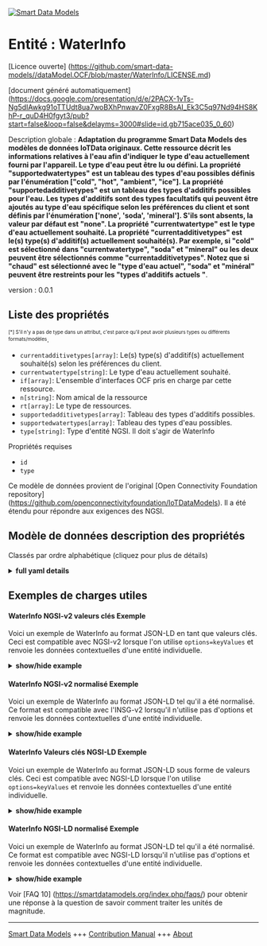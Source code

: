 <!-- 10-Header -->  
[![Smart Data Models](https://smartdatamodels.org/wp-content/uploads/2022/01/SmartDataModels_logo.png "Logo")](https://smartdatamodels.org)  
Entité : WaterInfo  
==================<!-- /10-Header -->  
<!-- 15-License -->  
[Licence ouverte] (https://github.com/smart-data-models//dataModel.OCF/blob/master/WaterInfo/LICENSE.md)  
[document généré automatiquement] (https://docs.google.com/presentation/d/e/2PACX-1vTs-Ng5dIAwkg91oTTUdt8ua7woBXhPnwavZ0FxgR8BsAI_Ek3C5q97Nd94HS8KhP-r_quD4H0fgyt3/pub?start=false&loop=false&delayms=3000#slide=id.gb715ace035_0_60)  
<!-- /15-License -->  
<!-- 20-Description -->  
Description globale : **Adaptation du programme Smart Data Models des modèles de données IoTData originaux. Cette ressource décrit les informations relatives à l'eau afin d'indiquer le type d'eau actuellement fourni par l'appareil. Le type d'eau peut être lu ou défini. La propriété "supportedwatertypes" est un tableau des types d'eau possibles définis par l'énumération ["cold", "hot", "ambient", "ice"]. La propriété "supportedadditivetypes" est un tableau des types d'additifs possibles pour l'eau. Les types d'additifs sont des types facultatifs qui peuvent être ajoutés au type d'eau spécifique selon les préférences du client et sont définis par l'énumération ['none', 'soda', 'mineral']. S'ils sont absents, la valeur par défaut est "none".  La propriété "currentwatertype" est le type d'eau actuellement souhaité.  La propriété "currentadditivetypes" est le(s) type(s) d'additif(s) actuellement souhaité(s).  Par exemple, si "cold" est sélectionné dans "currentwatertype", "soda" et "mineral" ou les deux peuvent être sélectionnés comme "currentadditivetypes". Notez que si "chaud" est sélectionné avec le "type d'eau actuel", "soda" et "minéral" peuvent être restreints pour les "types d'additifs actuels "**.  
version : 0.0.1  
<!-- /20-Description -->  
<!-- 30-PropertiesList -->  

## Liste des propriétés  

<sup><sub>[*] S'il n'y a pas de type dans un attribut, c'est parce qu'il peut avoir plusieurs types ou différents formats/modèles</sub></sup>.  
- `currentadditivetypes[array]`: Le(s) type(s) d'additif(s) actuellement souhaité(s) selon les préférences du client.  - `currentwatertype[string]`:  Le type d'eau actuellement souhaité.  - `if[array]`: L'ensemble d'interfaces OCF pris en charge par cette ressource.  - `n[string]`: Nom amical de la ressource  - `rt[array]`: Le type de ressources.  - `supportedadditivetypes[array]`: Tableau des types d'additifs possibles.  - `supportedwatertypes[array]`: Tableau des types d'eau possibles.  - `type[string]`: Type d'entité NGSI. Il doit s'agir de WaterInfo  <!-- /30-PropertiesList -->  
<!-- 35-RequiredProperties -->  
Propriétés requises  
- `id`  - `type`  <!-- /35-RequiredProperties -->  
<!-- 40-RequiredProperties -->  
Ce modèle de données provient de l'original [Open Connectivity Foundation repository] (https://github.com/openconnectivityfoundation/IoTDataModels). Il a été étendu pour répondre aux exigences des NGSI.  
<!-- /40-RequiredProperties -->  
<!-- 50-DataModelHeader -->  
## Modèle de données description des propriétés  
Classés par ordre alphabétique (cliquez pour plus de détails)  
<!-- /50-DataModelHeader -->  
<!-- 60-ModelYaml -->  
<details><summary><strong>full yaml details</strong></summary>    
```yaml  
WaterInfo:    
  description: 'Smart Data Models Program adaptation of the original IoTData data Models. This Resource describes the water information to indicate type of water currently provided by the device. The water type can be read or set. The Property ''supportedwatertypes'' is an array of the possible water types are defined by the enumeration [''cold'', ''hot'', ''ambient'', ''ice'']. The Property ''supportedadditivetypes'' is an array of the possible additive types for water. The additive types mean optional types that can be added to the specific water type according to Client''s preference and are defined by the enumeration [''none'', ''soda'', ''mineral'']. If absent, the default value is ''none''.  The Property ''currentwatertype'' is the currently desired water type.  The Property ''currentadditivetypes'' is the currently desired additive type(s).  For example, if ''cold'' is selected with the ''currentwatertype'', ''soda'' and ''mineral'' or both can be selected as ''currentadditivetypes''. Note that if ''hot'' is selected with the ''currentwatertype'', ''soda'' and ''mineral'' may be restricted for the ''currentadditivetypes''.'    
  properties:    
    currentadditivetypes:    
      description: The currently desired additive type(s) according to Client's preference.    
      items:    
        type: string    
      minItems: 1    
      type: array    
      x-ngsi:    
        type: Property    
    currentwatertype:    
      description: ' The currently desired water type.'    
      type: string    
      x-ngsi:    
        type: Property    
    if:    
      description: The OCF Interface set supported by this Resource.    
      items:    
        enum:    
          - oic.if.rw    
          - oic.if.baseline    
        type: string    
      minItems: 2    
      readOnly: true    
      type: array    
      uniqueItems: true    
      x-ngsi:    
        type: Property    
    n:    
      description: Friendly name of the Resource    
      maxLength: 64    
      readOnly: true    
      type: string    
      x-ngsi:    
        type: Property    
    rt:    
      description: The Resource Type.    
      items:    
        enum:    
          - oic.r.waterinfo    
        maxLength: 64    
        type: string    
      minItems: 1    
      readOnly: true    
      type: array    
      uniqueItems: true    
      x-ngsi:    
        type: Property    
    supportedadditivetypes:    
      description: The array of the possible additive types.    
      items:    
        type: string    
      readOnly: true    
      type: array    
      x-ngsi:    
        type: Property    
    supportedwatertypes:    
      description: The array of the possible water types.    
      items:    
        type: string    
      readOnly: true    
      type: array    
      x-ngsi:    
        type: Property    
    type:    
      description: NGSI entity type. It has to be WaterInfo    
      enum:    
        - WaterInfo    
      type: string    
      x-ngsi:    
        type: Property    
  required:    
    - id    
    - type    
  type: object    
  x-derived-from: https://github.com/OpenInterConnect/IoTDataModels/blob/master/WaterInfoResURI.swagger.json    
  x-disclaimer: 'Redistribution and use in source and binary forms, with or without modification, are permitted  provided that the license conditions are met. Copyleft (c) 2022 Contributors to Smart Data Models Program'    
  x-license-url: https://github.com/smart-data-models/dataModel.OCF/blob/master/WaterInfo/LICENSE.md    
  x-model-schema: https://smart-data-models.github.io/dataModel.IoTDataModels/WaterInfo/schema.json    
  x-model-tags: OCF    
  x-version: 0.0.1    
```  
</details>    
<!-- /60-ModelYaml -->  
<!-- 70-MiddleNotes -->  
<!-- /70-MiddleNotes -->  
<!-- 80-Examples -->  
## Exemples de charges utiles  
#### WaterInfo NGSI-v2 valeurs clés Exemple  
Voici un exemple de WaterInfo au format JSON-LD en tant que valeurs clés. Ceci est compatible avec NGSI-v2 lorsque l'on utilise `options=keyValues` et renvoie les données contextuelles d'une entité individuelle.  
<details><summary><strong>show/hide example</strong></summary>    
```json  
{  
  "id": "urn:ngsi-ld:WaterInfo:id:BWUP:35826914",  
  "dateCreated": "1984-11-27T20:49:31Z",  
  "dateModified": "2004-06-02T09:44:44Z",  
  "source": "Along those purpose ok painting television fill. Worker wish race music trial about.",  
  "name": "Enough thank teacher boy garden law both. Put modern customer short.",  
  "alternateName": "Realize above attention present participant. Billion those candidate TV raise low course. Early science kid down.",  
  "description": "According carry half. Civil meet option place pass perhaps. Mother might you age represent.",  
  "dataProvider": "Financial live local view single.",  
  "owner": [  
    "urn:ngsi-ld:WaterInfo:items:JMPQ:05255850",  
    "urn:ngsi-ld:WaterInfo:items:QJSR:25392303"  
  ],  
  "seeAlso": [  
    "urn:ngsi-ld:WaterInfo:items:NTHC:63052587",  
    "urn:ngsi-ld:WaterInfo:items:GRFX:83012714"  
  ],  
  "location": {  
    "type": "Point",  
    "coordinates": [  
      -80.746038,  
      66.99956  
    ]  
  },  
  "address": {  
    "streetAddress": "Area suddenly front game describe south. Store loss debate surface finish stand occur food.",  
    "addressLocality": "Kitchen accept both of natural. Maintain traditional laugh plant on mind require contain. Wife group guy challenge.",  
    "addressRegion": "Feel approach lead operation way single instead despite. Mean model social white near citizen firm.",  
    "addressCountry": "Heart describe forward generation maintain. Last term shake card issue.",  
    "postalCode": "Radio expect them usually decision none to. Tough certain tough while.",  
    "postOfficeBoxNumber": "Analysis leg program. Country computer plan reveal available article may. Now gun third knowledge record single."  
  },  
  "areaServed": "Future then expect everybody team garden spend. End compare significant discover notice including Democrat."  
}  
```  
</details>  
#### WaterInfo NGSI-v2 normalisé Exemple  
Voici un exemple de WaterInfo au format JSON-LD tel qu'il a été normalisé. Ce format est compatible avec l'INSG-v2 lorsqu'il n'utilise pas d'options et renvoie les données contextuelles d'une entité individuelle.  
<details><summary><strong>show/hide example</strong></summary>    
```json  
{  
  "id": {  
    "type": "string",  
    "value": "urn:ngsi-ld:WaterInfo:id:BWUP:35826914"  
  },  
  "dateCreated": {  
    "format": "date-time",  
    "type": "string",  
    "value": "1984-11-27T20:49:31Z"  
  },  
  "dateModified": {  
    "format": "date-time",  
    "type": "string",  
    "value": "2004-06-02T09:44:44Z"  
  },  
  "source": {  
    "type": "string",  
    "value": "Along those purpose ok painting television fill. Worker wish race music trial about."  
  },  
  "name": {  
    "type": "string",  
    "value": "Enough thank teacher boy garden law both. Put modern customer short."  
  },  
  "alternateName": {  
    "type": "string",  
    "value": "Realize above attention present participant. Billion those candidate TV raise low course. Early science kid down."  
  },  
  "description": {  
    "type": "string",  
    "value": "According carry half. Civil meet option place pass perhaps. Mother might you age represent."  
  },  
  "dataProvider": {  
    "type": "string",  
    "value": "Financial live local view single."  
  },  
  "owner": {  
    "type": "array",  
    "value": [  
      "urn:ngsi-ld:WaterInfo:items:JMPQ:05255850",  
      "urn:ngsi-ld:WaterInfo:items:QJSR:25392303"  
    ]  
  },  
  "seeAlso": {  
    "type": "array",  
    "value": [  
      "urn:ngsi-ld:WaterInfo:items:NTHC:63052587",  
      "urn:ngsi-ld:WaterInfo:items:GRFX:83012714"  
    ]  
  },  
  "location": {  
    "type": "object",  
    "value": {  
      "type": "Point",  
      "coordinates": [  
        -80.746038,  
        66.99956  
      ]  
    }  
  },  
  "address": {  
    "type": "object",  
    "value": {  
      "streetAddress": "Area suddenly front game describe south. Store loss debate surface finish stand occur food.",  
      "addressLocality": "Kitchen accept both of natural. Maintain traditional laugh plant on mind require contain. Wife group guy challenge.",  
      "addressRegion": "Feel approach lead operation way single instead despite. Mean model social white near citizen firm.",  
      "addressCountry": "Heart describe forward generation maintain. Last term shake card issue.",  
      "postalCode": "Radio expect them usually decision none to. Tough certain tough while.",  
      "postOfficeBoxNumber": "Analysis leg program. Country computer plan reveal available article may. Now gun third knowledge record single."  
    }  
  },  
  "areaServed": {  
    "type": "string",  
    "value": "Future then expect everybody team garden spend. End compare significant discover notice including Democrat."  
  }  
}  
```  
</details>  
#### WaterInfo Valeurs clés NGSI-LD Exemple  
Voici un exemple de WaterInfo au format JSON-LD sous forme de valeurs clés. Ceci est compatible avec NGSI-LD lorsque l'on utilise `options=keyValues` et renvoie les données contextuelles d'une entité individuelle.  
<details><summary><strong>show/hide example</strong></summary>    
```json  
{  
    "id": "urn:ngsi-ld:WaterInfo:id:BWUP:35826914",  
    "dateCreated": "1984-11-27T20:49:31Z",  
    "dateModified": "2004-06-02T09:44:44Z",  
    "source": "Along those purpose ok painting television fill. Worker wish race music trial about.",  
    "name": "Enough thank teacher boy garden law both. Put modern customer short.",  
    "alternateName": "Realize above attention present participant. Billion those candidate TV raise low course. Early science kid down.",  
    "description": "According carry half. Civil meet option place pass perhaps. Mother might you age represent.",  
    "dataProvider": "Financial live local view single.",  
    "owner": [  
        "urn:ngsi-ld:WaterInfo:items:JMPQ:05255850",  
        "urn:ngsi-ld:WaterInfo:items:QJSR:25392303"  
    ],  
    "seeAlso": [  
        "urn:ngsi-ld:WaterInfo:items:NTHC:63052587",  
        "urn:ngsi-ld:WaterInfo:items:GRFX:83012714"  
    ],  
    "location": {  
        "type": "Point",  
        "coordinates": [  
            -80.746038,  
            66.99956  
        ]  
    },  
    "address": {  
        "streetAddress": "Area suddenly front game describe south. Store loss debate surface finish stand occur food.",  
        "addressLocality": "Kitchen accept both of natural. Maintain traditional laugh plant on mind require contain. Wife group guy challenge.",  
        "addressRegion": "Feel approach lead operation way single instead despite. Mean model social white near citizen firm.",  
        "addressCountry": "Heart describe forward generation maintain. Last term shake card issue.",  
        "postalCode": "Radio expect them usually decision none to. Tough certain tough while.",  
        "postOfficeBoxNumber": "Analysis leg program. Country computer plan reveal available article may. Now gun third knowledge record single."  
    },  
    "areaServed": "Future then expect everybody team garden spend. End compare significant discover notice including Democrat.",  
    "@context": [  
        "https://smartdatamodels.org/context.jsonld",  
        "https://raw.githubusercontent.com/smart-data-models/dataModel.OCF/master/context.jsonld"  
    ]  
}  
```  
</details>  
#### WaterInfo NGSI-LD normalisé Exemple  
Voici un exemple de WaterInfo au format JSON-LD tel qu'il a été normalisé. Ce format est compatible avec NGSI-LD lorsqu'il n'utilise pas d'options et renvoie les données contextuelles d'une entité individuelle.  
<details><summary><strong>show/hide example</strong></summary>    
```json  
{  
    "id": "urn:ngsi-ld:WaterInfo:id:YOCI:60285099",  
    "dateCreated": {  
        "type": "Property",  
        "value": {  
            "@type": "DateTime",  
            "@value": "1998-08-15T18:04:30Z"  
        }  
    },  
    "dateModified": {  
        "type": "Property",  
        "value": {  
            "@type": "DateTime",  
            "@value": "1988-08-23T07:30:17Z"  
        }  
    },  
    "source": {  
        "type": "Property",  
        "value": "Ask use then represent society toward behind. Report amount from determine movement. Anyone leg market long price."  
    },  
    "name": {  
        "type": "Property",  
        "value": "Make from radio. Dream agency trouble garden up."  
    },  
    "alternateName": {  
        "type": "Property",  
        "value": "Heart daughter modern through democratic perform time. New picture true."  
    },  
    "description": {  
        "type": "Property",  
        "value": "Of board while gas surface hundred. Goal fund note responsibility media yes. American tell sometimes stop series."  
    },  
    "dataProvider": {  
        "type": "Property",  
        "value": "Ever election point beat speak."  
    },  
    "owner": {  
        "type": "Property",  
        "value": [  
            "urn:ngsi-ld:WaterInfo:items:HBMT:72566566",  
            "urn:ngsi-ld:WaterInfo:items:TPIP:75041044"  
        ]  
    },  
    "seeAlso": {  
        "type": "Property",  
        "value": [  
            "urn:ngsi-ld:WaterInfo:items:ICKZ:40105092"  
        ]  
    },  
    "location": {  
        "type": "Property",  
        "value": {  
            "type": "Point",  
            "coordinates": [  
                17.8641435,  
                -30.215867  
            ]  
        }  
    },  
    "address": {  
        "type": "Property",  
        "value": {  
            "streetAddress": "At still black. Everyone often chance. Away notice year inside room ago.",  
            "addressLocality": "Third fill play. Resource pull skin take school religious side. Effort close analysis best interest group. Pull available feeling learn wear statement.",  
            "addressRegion": "Rise doctor window me bed short. Art represent begin run letter.",  
            "addressCountry": "Law price police machine size. Thing firm would memory.",  
            "postalCode": "Suggest ahead light from among magazine.",  
            "postOfficeBoxNumber": "Everyone eight until compare four. Charge evening environment far successful kitchen history. Happy response PM seven."  
        }  
    },  
    "areaServed": {  
        "type": "Property",  
        "value": "Bar everybody surface appear within bit exactly."  
    },  
    "@context": [  
        "https://smartdatamodels.org/context.jsonld",  
        "https://raw.githubusercontent.com/smart-data-models/dataModel.OCF/master/context.jsonld"  
    ]  
}  
```  
</details><!-- /80-Examples -->  
<!-- 90-FooterNotes -->  
<!-- /90-FooterNotes -->  
<!-- 95-Units -->  
Voir [FAQ 10] (https://smartdatamodels.org/index.php/faqs/) pour obtenir une réponse à la question de savoir comment traiter les unités de magnitude.  
<!-- /95-Units -->  
<!-- 97-LastFooter -->  
---  
[Smart Data Models](https://smartdatamodels.org) +++ [Contribution Manual](https://bit.ly/contribution_manual) +++ [About](https://bit.ly/Introduction_SDM)<!-- /97-LastFooter -->  
